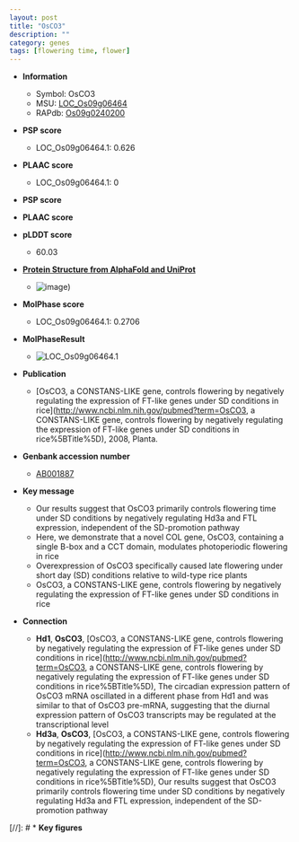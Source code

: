 ```yaml
---
layout: post
title: "OsCO3"
description: ""
category: genes
tags: [flowering time, flower]
---
```


* **Information**  
    + Symbol: OsCO3  
    + MSU: [LOC_Os09g06464](http://rice.plantbiology.msu.edu/cgi-bin/ORF_infopage.cgi?orf=LOC_Os09g06464)  
    + RAPdb: [Os09g0240200](http://rapdb.dna.affrc.go.jp/viewer/gbrowse_details/irgsp1?name=Os09g0240200)  

* **PSP score**  
    + LOC_Os09g06464.1: 0.626 

* **PLAAC score**  
    + LOC_Os09g06464.1: 0 

* **PSP score**  


* **PLAAC score**  


* **pLDDT score**
    + 60.03

* **[Protein Structure from AlphaFold and UniProt](https://www.uniprot.org/uniprotkb/O82117/entry#structure)**
    + ![image](https://ricepsp.github.io/images/E-O/AF-O82117-F1.png))

* **MolPhase score**
    + LOC_Os09g06464.1: 0.2706

* **MolPhaseResult**
    + ![LOC_Os09g06464.1](https://ricepsp.github.io/pictures/LOC_Os09g/LOC_Os09g06464.1.png)

* **Publication**  
    + [OsCO3, a CONSTANS-LIKE gene, controls flowering by negatively regulating the expression of FT-like genes under SD conditions in rice](http://www.ncbi.nlm.nih.gov/pubmed?term=OsCO3, a CONSTANS-LIKE gene, controls flowering by negatively regulating the expression of FT-like genes under SD conditions in rice%5BTitle%5D), 2008, Planta.

* **Genbank accession number**  
    + [AB001887](http://www.ncbi.nlm.nih.gov/nuccore/AB001887)

* **Key message**  
    + Our results suggest that OsCO3 primarily controls flowering time under SD conditions by negatively regulating Hd3a and FTL expression, independent of the SD-promotion pathway
    + Here, we demonstrate that a novel COL gene, OsCO3, containing a single B-box and a CCT domain, modulates photoperiodic flowering in rice
    + Overexpression of OsCO3 specifically caused late flowering under short day (SD) conditions relative to wild-type rice plants
    + OsCO3, a CONSTANS-LIKE gene, controls flowering by negatively regulating the expression of FT-like genes under SD conditions in rice

* **Connection**  
    + __Hd1__, __OsCO3__, [OsCO3, a CONSTANS-LIKE gene, controls flowering by negatively regulating the expression of FT-like genes under SD conditions in rice](http://www.ncbi.nlm.nih.gov/pubmed?term=OsCO3, a CONSTANS-LIKE gene, controls flowering by negatively regulating the expression of FT-like genes under SD conditions in rice%5BTitle%5D), The circadian expression pattern of OsCO3 mRNA oscillated in a different phase from Hd1 and was similar to that of OsCO3 pre-mRNA, suggesting that the diurnal expression pattern of OsCO3 transcripts may be regulated at the transcriptional level
    + __Hd3a__, __OsCO3__, [OsCO3, a CONSTANS-LIKE gene, controls flowering by negatively regulating the expression of FT-like genes under SD conditions in rice](http://www.ncbi.nlm.nih.gov/pubmed?term=OsCO3, a CONSTANS-LIKE gene, controls flowering by negatively regulating the expression of FT-like genes under SD conditions in rice%5BTitle%5D), Our results suggest that OsCO3 primarily controls flowering time under SD conditions by negatively regulating Hd3a and FTL expression, independent of the SD-promotion pathway

[//]: # * **Key figures**  


